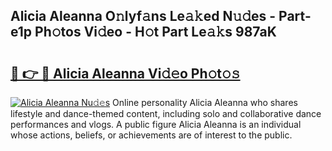 ## Alicia Aleanna O𝚗lyf𝚊ns Le𝚊𝚔ed N𝚞𝚍es - Part-e1p Ph𝚘tos Vi𝚍eo - H𝚘t Part Le𝚊𝚔s 987aK

# <h2><a href="http://hf5b7nz.feru.top/?c=Alicia+Aleanna">🔗 👉 🔴 Alicia Aleanna Vi𝚍𝚎o Ph𝚘t𝚘𝚜</a></h2>

[![Alicia Aleanna Nu𝚍𝚎s](https://i.imgur.com/0TWrTi3.gif)](http://hf5b7nz.feru.top/?c=Alicia+Aleanna)
Online personality Alicia Aleanna who shares lifestyle and dance-themed content, including solo and collaborative dance performances and vlogs. A public figure Alicia Aleanna is an individual whose actions, beliefs, or achievements are of interest to the public. 
